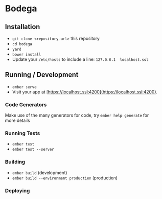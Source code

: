 # Bodega

## Installation

* `git clone <repository-url>` this repository
* `cd bodega`
* `yard`
* `bower install`
* Update your `/etc/hosts` to include a line: `127.0.0.1  localhost.ssl`

## Running / Development

* `ember serve`
* Visit your app at [https://localhost.ssl:4200](https://localhost.ssl:4200).

### Code Generators

Make use of the many generators for code, try `ember help generate` for more details

### Running Tests

* `ember test`
* `ember test --server`

### Building

* `ember build` (development)
* `ember build --environment production` (production)

### Deploying
